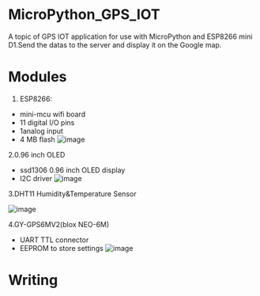 # MicroPython_GPS_IOT
A topic of GPS IOT application for use with MicroPython and ESP8266 mini D1.Send the datas to the server and display it on the Google map.
# Modules
 1. ESP8266:
  * mini-mcu wifi board
  * 11 digital I/O pins
  * 1analog input
  * 4 MB flash
  ![image](https://user-images.githubusercontent.com/63340820/149464356-5e10162b-1b92-4701-b343-c4300a6a9824.png)
 
 2.0.96 inch OLED
  * ssd1306 0.96 inch OLED display
  * I2C driver
  ![image](https://user-images.githubusercontent.com/63340820/149465817-9b5c8ae4-d40d-4392-be90-3d98c6935ed0.png)
 
 3.DHT11 Humidity&Temperature Sensor
  
  ![image](https://user-images.githubusercontent.com/63340820/149466127-64425eb8-e333-41c9-a9fb-04b791c0aeb0.png)
 
 4.GY-GPS6MV2(blox NEO-6M)
  * UART TTL connector
  * EEPROM to store settings
  ![image](https://user-images.githubusercontent.com/63340820/149466806-988e36ae-f8bc-4897-a774-3e369ae7b832.png)

# Writing
